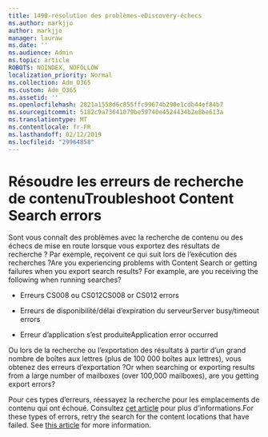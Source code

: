 ```yaml
---
title: 1490-résolution des problèmes-eDiscovery-échecs
ms.author: markjjo
author: markjjo
manager: lauraw
ms.date: ''
ms.audience: Admin
ms.topic: article
ROBOTS: NOINDEX, NOFOLLOW
localization_priority: Normal
ms.collection: Adm_O365
ms.custom: Adm_O365
ms.assetid: ''
ms.openlocfilehash: 2821a1558d6c855ffc99674b290e1cdb44ef84b7
ms.sourcegitcommit: 5182c9a73641079be59740e4524434b2e8be613a
ms.translationtype: MT
ms.contentlocale: fr-FR
ms.lasthandoff: 02/12/2019
ms.locfileid: "29964858"
---
```

# <a name="troubleshoot-content-search-errors"></a><span data-ttu-id="e296c-102">Résoudre les erreurs de recherche de contenu</span><span class="sxs-lookup"><span data-stu-id="e296c-102">Troubleshoot Content Search errors</span></span>

<span data-ttu-id="e296c-p101">Sont vous connaît des problèmes avec la recherche de contenu ou des échecs de mise en route lorsque vous exportez des résultats de recherche ? Par exemple, reçoivent ce qui suit lors de l’exécution des recherches ?</span><span class="sxs-lookup"><span data-stu-id="e296c-p101">Are you experiencing problems with Content Search or getting failures when you export search results? For example, are you receiving the following when running searches?</span></span>

- <span data-ttu-id="e296c-105">Erreurs CS008 ou CS012</span><span class="sxs-lookup"><span data-stu-id="e296c-105">CS008 or CS012 errors</span></span>

- <span data-ttu-id="e296c-106">Erreurs de disponibilité/délai d’expiration du serveur</span><span class="sxs-lookup"><span data-stu-id="e296c-106">Server busy/timeout errors</span></span>

- <span data-ttu-id="e296c-107">Erreur d’application s’est produite</span><span class="sxs-lookup"><span data-stu-id="e296c-107">Application error occurred</span></span>

<span data-ttu-id="e296c-108">Ou lors de la recherche ou l’exportation des résultats à partir d’un grand nombre de boîtes aux lettres (plus de 100 000 boîtes aux lettres), vous obtenez des erreurs d’exportation ?</span><span class="sxs-lookup"><span data-stu-id="e296c-108">Or when searching or exporting results from a large number of mailboxes (over 100,000 mailboxes), are you getting export errors?</span></span>

<span data-ttu-id="e296c-p102">Pour ces types d’erreurs, réessayez la recherche pour les emplacements de contenu qui ont échoué. Consultez [cet article](https://docs.microsoft.com/office365/securitycompliance/retry-failed-content-search) pour plus d’informations.</span><span class="sxs-lookup"><span data-stu-id="e296c-p102">For these types of errors, retry the search for the content locations that have failed. See  [this article](https://docs.microsoft.com/office365/securitycompliance/retry-failed-content-search) for more information.</span></span>

